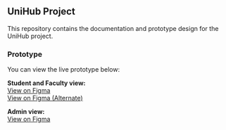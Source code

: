 ## UniHub Project

This repository contains the documentation and prototype design for the UniHub project.

### Prototype
You can view the live prototype below:

**Student and Faculty view:**  
[View on Figma](https://www.figma.com/design/Uxq6XKzVwO2Mkt2Pi8Ohur/UniHub?node-id=0-1&t=9vLOCmLUWY8L3Ri7-1)  
[View on Figma (Alternate)](https://www.figma.com/design/Uxq6XKzVwO2Mkt2Pi8Ohur/UniHub?node-id=433-2874&t=9vLOCmLUWY8L3Ri7-1)

**Admin view:**  
[View on Figma](https://www.figma.com/design/Uxq6XKzVwO2Mkt2Pi8Ohur/UniHub?node-id=416-462&t=9vLOCmLUWY8L3Ri7-1)

